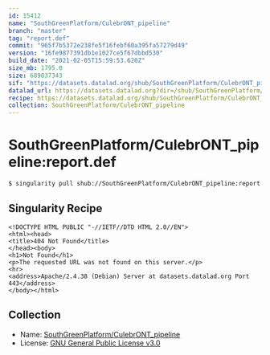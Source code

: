 ```yaml
---
id: 15412
name: "SouthGreenPlatform/CulebrONT_pipeline"
branch: "master"
tag: "report.def"
commit: "965f7b5372e238fe5f16febf60a395fa57279d49"
version: "16fe9877391db1e1027ce5f67dbbd530"
build_date: "2021-02-05T15:59:53.620Z"
size_mb: 1795.0
size: 689037343
sif: "https://datasets.datalad.org/shub/SouthGreenPlatform/CulebrONT_pipeline/report.def/2021-02-05-965f7b53-16fe9877/16fe9877391db1e1027ce5f67dbbd530.sif"
datalad_url: https://datasets.datalad.org?dir=/shub/SouthGreenPlatform/CulebrONT_pipeline/report.def/2021-02-05-965f7b53-16fe9877/
recipe: https://datasets.datalad.org/shub/SouthGreenPlatform/CulebrONT_pipeline/report.def/2021-02-05-965f7b53-16fe9877/Singularity
collection: SouthGreenPlatform/CulebrONT_pipeline
---
```


# SouthGreenPlatform/CulebrONT_pipeline:report.def

```bash
$ singularity pull shub://SouthGreenPlatform/CulebrONT_pipeline:report.def
```

## Singularity Recipe

```singularity
<!DOCTYPE HTML PUBLIC "-//IETF//DTD HTML 2.0//EN">
<html><head>
<title>404 Not Found</title>
</head><body>
<h1>Not Found</h1>
<p>The requested URL was not found on this server.</p>
<hr>
<address>Apache/2.4.38 (Debian) Server at datasets.datalad.org Port 443</address>
</body></html>
```

## Collection

 - Name: [SouthGreenPlatform/CulebrONT_pipeline](https://github.com/SouthGreenPlatform/CulebrONT_pipeline)
 - License: [GNU General Public License v3.0](https://api.github.com/licenses/gpl-3.0)

